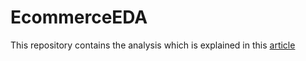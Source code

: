 # EcommerceEDA
This repository contains the analysis which is explained in this [article](https://bigdatatime.eu/visually-exploring-an-ecommerce-dataset/)
